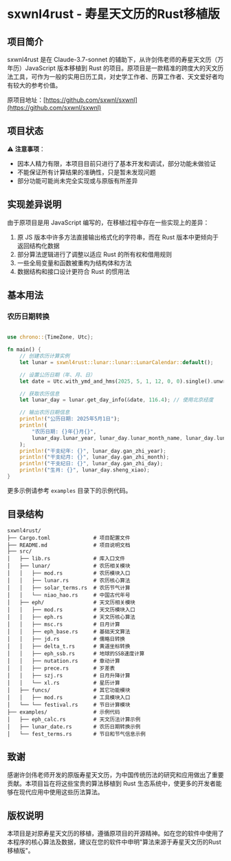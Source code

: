 # sxwnl4rust - 寿星天文历的Rust移植版

## 项目简介

sxwnl4rust 是在 Claude-3.7-sonnet 的辅助下，从许剑伟老师的寿星天文历（万年历）JavaScript 版本移植到 Rust 的项目。原项目是一款精准的跨度大的天文历法工具，可作为一般的实用日历工具，对史学工作者、历算工作者、天文爱好者均有较大的参考价值。

原项目地址：[https://github.com/sxwnl/sxwnl](https://github.com/sxwnl/sxwnl)

## 项目状态

⚠️ **注意事项**：
- 因本人精力有限，本项目目前只进行了基本开发和调试，部分功能未做验证
- 不能保证所有计算结果的准确性，只是暂未发现问题
- 部分功能可能尚未完全实现或与原版有所差异

## 实现差异说明

由于原项目是用 JavaScript 编写的，在移植过程中存在一些实现上的差异：

1. 原 JS 版本中许多方法直接输出格式化的字符串，而在 Rust 版本中更倾向于返回结构化数据
2. 部分算法逻辑进行了调整以适应 Rust 的所有权和借用规则
3. 一些全局变量和函数被重构为结构体和方法
4. 数据结构和接口设计更符合 Rust 的惯用法

## 基本用法

### 农历日期转换

```rust

use chrono::{TimeZone, Utc};

fn main() {
    // 创建农历计算实例
    let lunar = sxwnl4rust::lunar::lunar::LunarCalendar::default();

    // 设置公历日期（年、月、日）
    let date = Utc.with_ymd_and_hms(2025, 5, 1, 12, 0, 0).single().unwrap();

    // 获取农历信息
    let lunar_day = lunar.get_day_info(&date, 116.4); // 使用北京经度

    // 输出农历日期信息
    println!("公历日期: 2025年5月1日");
    println!(
        "农历日期: {}年{}月{}",
        lunar_day.lunar_year, lunar_day.lunar_month_name, lunar_day.lunar_day_name
    );
    println!("干支纪年: {}", lunar_day.gan_zhi_year);
    println!("干支纪月: {}", lunar_day.gan_zhi_month);
    println!("干支纪日: {}", lunar_day.gan_zhi_day);
    println!("生肖: {}", lunar_day.sheng_xiao);
}
```

更多示例请参考 `examples` 目录下的示例代码。

## 目录结构

```
sxwnl4rust/
├── Cargo.toml              # 项目配置文件
├── README.md               # 项目说明文档
├── src/
│   ├── lib.rs              # 库入口文件
│   ├── lunar/              # 农历相关模块
│   │   ├── mod.rs          # 农历模块入口
│   │   ├── lunar.rs        # 农历核心算法
│   │   ├── solar_terms.rs  # 农历节气计算
│   │   └── niao_hao.rs     # 中国古代年号
│   ├── eph/                # 天文历相关模块
│   │   ├── mod.rs          # 天文历模块入口
│   │   ├── eph.rs          # 天文历核心算法
│   │   ├── msc.rs          # 日月计算
│   │   ├── eph_base.rs     # 基础天文算法
│   │   ├── jd.rs           # 儒略日转换
│   │   ├── delta_t.rs      # 黄道坐标转换
│   │   ├── eph_ssb.rs      # 地球的SSB速度计算
│   │   ├── nutation.rs     # 章动计算
│   │   ├── prece.rs        # 岁差表
│   │   ├── szj.rs          # 日月升降计算
│   │   └── xl.rs           # 星历计算
│   ├── funcs/              # 其它功能模块
│   │   ├── mod.rs          # 工具模块入口
│   └── └── festival.rs     # 节日计算模块
├── examples/               # 示例代码
│   ├── eph_calc.rs         # 天文历法计算示例
│   ├── lunar_date.rs       # 农历日期转换示例
│   └── fest_terms.rs       # 节日和节气信息示例

```

## 致谢

感谢许剑伟老师开发的原版寿星天文历，为中国传统历法的研究和应用做出了重要贡献。本项目旨在将这些宝贵的算法移植到 Rust 生态系统中，使更多的开发者能够在现代应用中使用这些历法算法。

## 版权说明

本项目是对原寿星天文历的移植，遵循原项目的开源精神。如在您的软件中使用了本程序的核心算法及数据，建议在您的软件中申明"算法来源于寿星天文历的Rust移植版"。